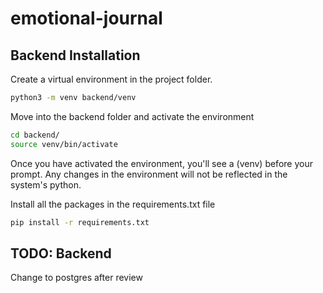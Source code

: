 # emotional-journal

## Backend Installation 
Create a virtual environment in the project folder.

```bash
python3 -m venv backend/venv 
```

Move into the backend folder and activate the environment

```bash
cd backend/
source venv/bin/activate
```

Once you have activated the environment, you'll see a (venv) before your prompt. Any changes in the environment will not be reflected in the system's python.

Install all the packages in the requirements.txt file

```bash
pip install -r requirements.txt
```

## TODO: Backend
Change to postgres after review
